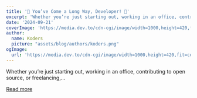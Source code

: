 ```yaml
---
title: '🌟 You’ve Come a Long Way, Developer! 🚀'
excerpt: 'Whether you’re just starting out, working in an office, contributing to open source, or freelancing,...'
date: '2024-09-21'
coverImage: 'https://media.dev.to/cdn-cgi/image/width=1000,height=420,fit=cover,gravity=auto,format=auto/https%3A%2F%2Fdev-to-uploads.s3.amazonaws.com%2Fuploads%2Farticles%2Fvpq0jk33yz4pg3eze1nw.jpg'
author:
  name: Koders
  picture: "assets/blog/authors/koders.png"
ogImage:
  url: 'https://media.dev.to/cdn-cgi/image/width=1000,height=420,fit=cover,gravity=auto,format=auto/https%3A%2F%2Fdev-to-uploads.s3.amazonaws.com%2Fuploads%2Farticles%2Fvpq0jk33yz4pg3eze1nw.jpg'
---
```


Whether you’re just starting out, working in an office, contributing to open source, or freelancing,...

[Read more](https://dev.to/jagroop2001/youve-come-a-long-way-developer-42ek)

